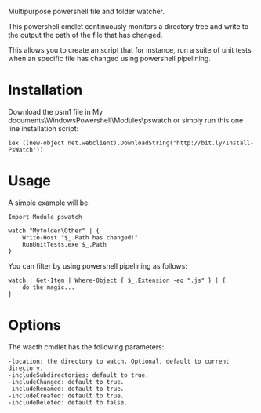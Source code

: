 Multipurpose powershell file and folder watcher.

This powershell cmdlet continuously monitors a directory tree and write to the output the path of the file that has changed.

This allows you to create an script that for instance, run a suite of unit tests when an specific file has changed using powershell pipelining.

Installation
============

Download the psm1 file in My documents\WindowsPowershell\Modules\pswatch or simply run this one line installation script:

	iex ((new-object net.webclient).DownloadString("http://bit.ly/Install-PsWatch"))

Usage
=====

A simple example will be:

	Import-Module pswatch

	watch "Myfolder\Other" | {
		Write-Host "$_.Path has changed!"
		RunUnitTests.exe $_.Path
	}

You can filter by using powershell pipelining as follows:

	watch | Get-Item | Where-Object { $_.Extension -eq ".js" } | {
		do the magic...
	}

Options
=======

The wacth cmdlet has the following parameters:

	-location: the directory to watch. Optional, default to current directory.
	-includeSubdirectories: default to true.
	-includeChanged: default to true.
	-includeRenamed: default to true.
	-includeCreated: default to true.
	-includeDeleted: default to false.